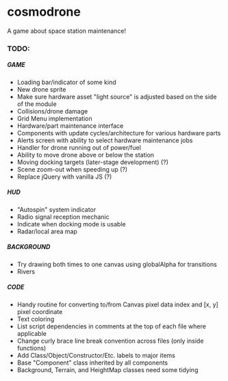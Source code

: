 # cosmodrone
A game about space station maintenance!

### TODO:

##### GAME
* Loading bar/indicator of some kind
* New drone sprite
* Make sure hardware asset "light source" is adjusted based on the side of the module
* Collisions/drone damage
* Grid Menu implementation
* Hardware/part maintenance interface
* Components with update cycles/architecture for various hardware parts
* Alerts screen with ability to select hardware maintenance jobs
* Handler for drone running out of power/fuel
* Ability to move drone above or below the station
* Moving docking targets (later-stage development) (?)
* Scene zoom-out when speeding up (?)
* Replace jQuery with vanilla JS (?)

##### HUD
* "Autospin" system indicator
* Radio signal reception mechanic
* Indicate when docking mode is usable
* Radar/local area map

##### BACKGROUND
* Try drawing both times to one canvas using globalAlpha for transitions
* Rivers

##### CODE
* Handy routine for converting to/from Canvas pixel data index and [x, y] pixel coordinate
* Text coloring
* List script dependencies in comments at the top of each file where applicable
* Change curly brace line break convention across files (only inside functions)
* Add Class/Object/Constructor/Etc. labels to major items
* Base "Component" class inherited by all components
* Background, Terrain, and HeightMap classes need some tidying